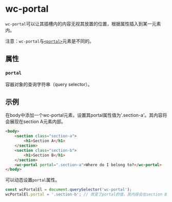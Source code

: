 # wc-portal

`wc-portal`可以让其插槽内的内容无视其放置的位置，根据属性插入到某一元素内。

注意：`wc-portal`与[`<portal>`](https://developer.mozilla.org/en-US/docs/Web/HTML/Element/portal)元素是不同的。

## 属性

### `portal`

容器对象的查询字符串（query selector）。

## 示例

在body中添加一个wc-portal元素，设置其portal属性值为'.section-a'。其内容将会展现在section A元素内部。

```html
<body>
    <section class="section-a">
        <h1>Section A</h1>
    </section>
    <section class="section-b">
        <h1>Section B</h1>
    </section>
    <wc-portal portal=".section-a">Where do I belong to?</wc-portal>
</body>
```

可以动态设置`portal`属性。

```javascript
const wcPortalEl = document.querySelector('wc-portal');
wcPortalEl.portal = '.section-b'; // 改变了portal的值，其内容会在section B内渲染。
```